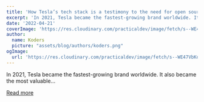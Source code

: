 ```yaml
---
title: 'How Tesla’s tech stack is a testimony to the need for open source solutions'
excerpt: 'In 2021, Tesla became the fastest-growing brand worldwide. It also became the most valuable...'
date: '2022-04-21'
coverImage: 'https://res.cloudinary.com/practicaldev/image/fetch/s--WE47VbKo--/c_imagga_scale,f_auto,fl_progressive,h_420,q_auto,w_1000/https://dev-to-uploads.s3.amazonaws.com/uploads/articles/05zto8fdi70s5s9ic80y.jpg'
author:
  name: Koders
  picture: "assets/blog/authors/koders.png"
ogImage:
  url: 'https://res.cloudinary.com/practicaldev/image/fetch/s--WE47VbKo--/c_imagga_scale,f_auto,fl_progressive,h_420,q_auto,w_1000/https://dev-to-uploads.s3.amazonaws.com/uploads/articles/05zto8fdi70s5s9ic80y.jpg'
---
```


In 2021, Tesla became the fastest-growing brand worldwide. It also became the most valuable...

[Read more](https://dev.to/medusajs/how-teslas-tech-stack-is-a-testimony-to-the-need-for-open-source-solutions-5c6e)
